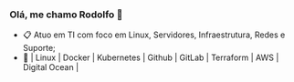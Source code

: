 

### Olá, me chamo Rodolfo 👋

- :clipboard: Atuo em TI com foco em Linux, Servidores, Infraestrutura, Redes e Suporte;
- :wrench: | Linux | Docker | Kubernetes | Github | GitLab | Terraform | AWS | Digital Ocean |
